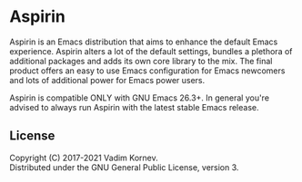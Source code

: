 # Aspirin

Aspirin is an Emacs distribution that aims to enhance the default Emacs experience. Aspirin alters a lot of the default settings, bundles a plethora of additional packages and adds its own core library to the mix. The final product offers an easy to use Emacs configuration for Emacs newcomers and lots of additional power for Emacs power users.  

Aspirin is compatible ONLY with GNU Emacs 26.3+. In general you're advised to always run Aspirin with the latest stable Emacs release.

## License

Copyright (C) 2017-2021 Vadim Kornev.  
Distributed under the GNU General Public License, version 3.
